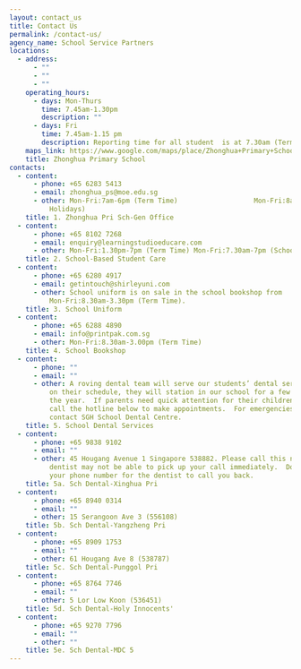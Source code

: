 ```yaml
---
layout: contact_us
title: Contact Us
permalink: /contact-us/
agency_name: School Service Partners
locations:
  - address:
      - ""
      - ""
      - ""
    operating_hours:
      - days: Mon-Thurs
        time: 7.45am-1.30pm
        description: ""
      - days: Fri
        time: 7.45am-1.15 pm
        description: Reporting time for all student  is at 7.30am (Term Time)
    maps_link: https://www.google.com/maps/place/Zhonghua+Primary+School/@1.3598531,103.8695741,17z/data=!3m2!4b1!5s0x31da17aa2967fb09:0xcf3121e3b5fa38f6!4m6!3m5!1s0x31da17aa39517ac9:0xec3925b798d00a36!8m2!3d1.3598531!4d103.8695741!16s%2Fg%2F1tg29_yk
    title: Zhonghua Primary School
contacts:
  - content:
      - phone: +65 6283 5413
      - email: zhonghua_ps@moe.edu.sg
      - other: Mon-Fri:7am-6pm (Term Time)                   Mon-Fri:8am-5pm (School
          Holidays)
    title: 1. Zhonghua Pri Sch-Gen Office
  - content:
      - phone: +65 8102 7268
      - email: enquiry@learningstudioeducare.com
      - other: Mon-Fri:1.30pm-7pm (Term Time) Mon-Fri:7.30am-7pm (School Holidays)
    title: 2. School-Based Student Care
  - content:
      - phone: +65 6280 4917
      - email: getintouch@shirleyuni.com
      - other: School uniform is on sale in the school bookshop from
          Mon-Fri:8.30am-3.30pm (Term Time).
    title: 3. School Uniform
  - content:
      - phone: +65 6288 4890
      - email: info@printpak.com.sg
      - other: Mon-Fri:8.30am-3.00pm (Term Time)
    title: 4. School Bookshop
  - content:
      - phone: ""
      - email: ""
      - other: A roving dental team will serve our students’ dental service.  Depending
          on their schedule, they will station in our school for a few months in
          the year.  If parents need quick attention for their children, please
          call the hotline below to make appointments.  For emergencies, please
          contact SGH School Dental Centre.
    title: 5. School Dental Services
  - content:
      - phone: +65 9838 9102
      - email: ""
      - other: 45 Hougang Avenue 1 Singapore 538882. Please call this number first.  The
          dentist may not be able to pick up your call immediately.  Do leave
          your phone number for the dentist to call you back.
    title: 5a. Sch Dental-Xinghua Pri
  - content:
      - phone: +65 8940 0314
      - email: ""
      - other: 15 Serangoon Ave 3 (556108)
    title: 5b. Sch Dental-Yangzheng Pri
  - content:
      - phone: +65 8909 1753
      - email: ""
      - other: 61 Hougang Ave 8 (538787)
    title: 5c. Sch Dental-Punggol Pri
  - content:
      - phone: +65 8764 7746
      - email: ""
      - other: 5 Lor Low Koon (536451)
    title: 5d. Sch Dental-Holy Innocents'
  - content:
      - phone: +65 9270 7796
      - email: ""
      - other: ""
    title: 5e. Sch Dental-MDC 5
---
```

